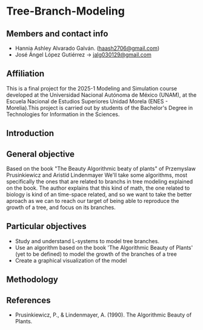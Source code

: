 # Tree-Branch-Modeling

## Members and contact info

* Hannia Ashley Alvarado Galván. (haash2706@gmail.com)
* José Ángel López Gutiérrez -> jalg030129@gmail.com

## Affiliation
This is a final project for the 2025-1 Modeling and Simulation course developed at the Universidad Nacional Autónoma de México (UNAM), at the Escuela Nacional de Estudios Superiores Unidad Morela (ENES - Morelia).This project is carried out by students of the Bachelor's Degree in Technologies for Information in the Sciences.

## Introduction

  
## General objective
Based on the book "The Beauty Algorithmic beaty of plants" of Przemyslaw Prusinkiewicz and Aristid Lindenmayer We'll take some algorithms, most specifically the ones that are related to branchs in tree modeling explained on the book. The author explains that this kind of math, the one related to biology is kind of an time-space related, and so we want to take the better aproach as we can to reach our target of being able to reproduce the growth of a tree, and focus on its branches.
## Particular objectives

* Study and understand L-systems to model tree branches.
* Use an algorithm based on the book 'The Algorithmic Beauty of Plants' (yet to be defined) to model the growth of the branches of a tree
* Create a graphical visualization of the model

## Methodology


## References

* Prusinkiewicz, P., & Lindenmayer, A. (1990). The Algorithmic Beauty of Plants.
